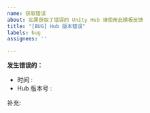 ```yaml
---
name: 获取错误
about: 如果获取了错误的 Unity Hub 请使用此模板反馈
title: "[BUG] Hub 版本错误"
labels: bug
assignees: ''

---
```


**发生错误的：**

- 时间 : 
- Hub 版本号 :

 补充:
